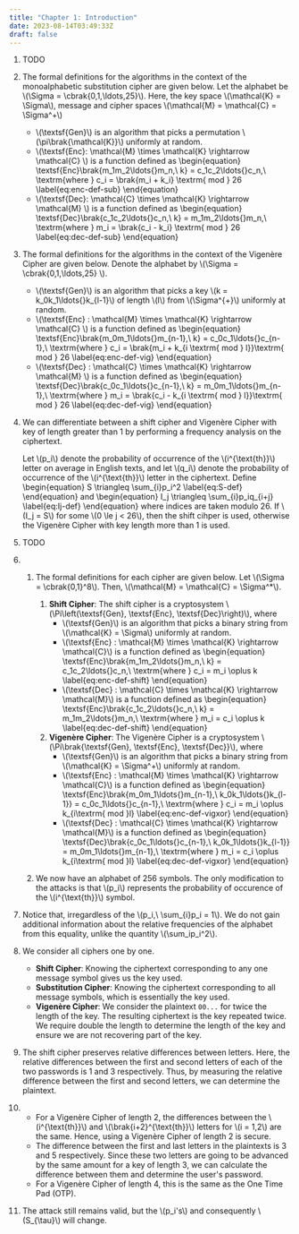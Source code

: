 ```yaml
---
title: "Chapter 1: Introduction"
date: 2023-08-14T03:49:33Z
draft: false
---
```


1. TODO

2. The formal definitions for the algorithms in the context of the monoalphabetic substitution cipher are given below. Let the alphabet be \\(\Sigma = \cbrak{0,1,\ldots,25}\\). Here, the key space \\(\mathcal{K} = \Sigma\\), message and cipher spaces \\(\mathcal{M} = \mathcal{C} = \Sigma^+\\)
    - \\(\textsf{Gen}\\) is an algorithm that picks a permutation \\(\pi\brak{\mathcal{K}}\\) uniformly at random.
    - \\(\textsf{Enc}: \mathcal{M} \times \mathcal{K} \rightarrow \mathcal{C} \\) is a function defined as
    \begin{equation}
        \textsf{Enc}\brak{m\_1m\_2\ldots{}m\_n,\ k} = c\_1c\_2\ldots{}c\_n,\ \textrm{where } c\_i = \brak{m\_i + k\_i} \textrm{ mod } 26
    \label{eq:enc-def-sub}
    \end{equation}
    - \\(\textsf{Dec}: \mathcal{C} \times \mathcal{K} \rightarrow \mathcal{M} \\) is a function defined as
    \begin{equation}
        \textsf{Dec}\brak{c\_1c\_2\ldots{}c\_n,\ k} = m\_1m\_2\ldots{}m\_n,\ \textrm{where } m\_i = \brak{c\_i - k\_i} \textrm{ mod } 26
    \label{eq:dec-def-sub}
    \end{equation}
    
3. The formal definitions for the algorithms in the context of the Vigen&#232;re Cipher are given below. Denote the alphabet by \\(\Sigma = \cbrak{0,1,\ldots,25} \\).
    - \\(\textsf{Gen}\\) is an algorithm that picks a key \\(k = k\_0k\_1\ldots{}k\_{l-1}\\) of length \\(l\\) from \\(\Sigma^{+}\\) uniformly at random.
    - \\(\textsf{Enc} : \mathcal{M} \times \mathcal{K} \rightarrow \mathcal{C} \\) is a function defined as
    \begin{equation}
        \textsf{Enc}\brak{m\_0m\_1\ldots{}m\_{n-1},\ k} = c\_0c\_1\ldots{}c\_{n-1},\ \textrm{where } c\_i = \brak{m\_i + k\_{i \textrm{ mod } l}}\textrm{ mod } 26
        \label{eq:enc-def-vig}
    \end{equation}
    - \\(\textsf{Dec} : \mathcal{C} \times \mathcal{K} \rightarrow \mathcal{M} \\) is a function defined as
    \begin{equation}
        \textsf{Dec}\brak{c\_0c\_1\ldots{}c\_{n-1},\ k} = m\_0m\_1\ldots{}m\_{n-1},\ \textrm{where } m\_i = \brak{c\_i - k\_{i \textrm{ mod } l}}\textrm{ mod } 26
        \label{eq:dec-def-vig}
    \end{equation}

4. We can differentiate between a shift cipher and Vigen&#232;re Cipher with key of length greater than 1 by performing a frequency analysis on the ciphertext.

    Let \\(p_i\\) denote the probability of occurrence of the \\(i^{\text{th}}\\) letter on average in English texts, and let \\(q_i\\) denote the probability of occurrence of the \\(i^{\text{th}}\\) letter in the ciphertext. Define
    \begin{equation}
        S \triangleq \sum\_{i}p\_i^2
        \label{eq:S-def}
    \end{equation}
    and
    \begin{equation}
        I\_j \triangleq \sum_{i}p\_iq\_{i+j}
        \label{eq:Ij-def}
    \end{equation}
    where indices are taken modulo 26. If \\(I\_j = S\\) for some \\(0 \le j < 26\\), then the shift cihper is used, otherwise the Vigen&#232;re Cipher with key length more than 1 is used.

5. TODO

6. 
    1. The formal definitions for each cipher are given below. Let \\(\Sigma = \cbrak{0,1}^8\\). Then, \\(\mathcal{M} = \mathcal{C} = \Sigma^*\\).
        1. **Shift Cipher**: The shift cipher is a cryptosystem \\(\Pi\left(\textsf{Gen}, \textsf{Enc}, \textsf{Dec}\right)\\), where
            - \\(\textsf{Gen}\\) is an algorithm that picks a binary string from \\(\mathcal{K} = \Sigma\\) uniformly at random.
            - \\(\textsf{Enc} : \mathcal{M} \times \mathcal{K} \rightarrow \mathcal{C}\\) is a function defined as
            \begin{equation}
            \textsf{Enc}\brak{m\_1m\_2\ldots{}m\_n,\ k} = c\_1c\_2\ldots{}c\_n,\ \textrm{where } c\_i = m\_i \oplus k
            \label{eq:enc-def-shift}
            \end{equation}
            - \\(\textsf{Dec} : \mathcal{C} \times \mathcal{K} \rightarrow \mathcal{M}\\) is a function defined as
            \begin{equation}
            \textsf{Enc}\brak{c\_1c\_2\ldots{}c\_n,\ k} = m\_1m\_2\ldots{}m\_n,\ \textrm{where } m\_i = c\_i \oplus k
            \label{eq:dec-def-shift}
            \end{equation}
        2. **Vigen&#232;re Cipher**: The Vigen&#232;re Cipher is a cryptosystem \\(\Pi\brak{\textsf{Gen}, \textsf{Enc}, \textsf{Dec}}\\), where
            - \\(\textsf{Gen}\\) is an algorithm that picks a binary string from \\(\mathcal{K} = \Sigma^+\\) uniformly at random.
            - \\(\textsf{Enc} : \mathcal{M} \times \mathcal{K} \rightarrow \mathcal{C}\\) is a function defined as
            \begin{equation}
            \textsf{Enc}\brak{m\_0m\_1\ldots{}m\_{n-1},\ k\_0k\_1\ldots{}k\_{l-1}} = c\_0c\_1\ldots{}c\_{n-1},\ \textrm{where } c\_i = m\_i \oplus k\_{i\textrm{ mod }l}
            \label{eq:enc-def-vigxor}
            \end{equation}
            - \\(\textsf{Dec} : \mathcal{C} \times \mathcal{K} \rightarrow \mathcal{M}\\) is a function defined as
            \begin{equation}
            \textsf{Dec}\brak{c\_0c\_1\ldots{}c\_{n-1},\ k\_0k\_1\ldots{}k\_{l-1}} = m\_0m\_1\ldots{}m\_{n-1},\ \textrm{where } m\_i = c\_i \oplus k\_{i\textrm{ mod }l}
            \label{eq:dec-def-vigxor}
            \end{equation}
    
    2.  We now have an alphabet of 256 symbols. The only modification to the attacks is that \\(p\_i\\) represents the probability of occurence of the \\(i^{\text{th}}\\) symbol.

7. Notice that, irregardless of the \\(p\_i,\ \sum\_{i}p\_i = 1\\). We do not gain additional information about the relative frequencies of the alphabet from this equality, unlike the quantity \\(\sum\_ip\_i^2\\).

8. We consider all ciphers one by one.
    - **Shift Cipher**: Knowing the ciphertext corresponding to any one message symbol gives us the key used.
    - **Substitution Cipher**: Knowing the ciphertext corresponding to all message symbols, which is essentially the key used.
    - **Vigen&#232;re Cipher**: We consider the plaintext `00...` for twice the length of the key. The resulting ciphertext is the key repeated twice. We require double the length to determine the length of the key and ensure we are not recovering part of the key.

9. The shift cipher preserves relative differences between letters. Here, the relative differences between the first and second letters of each of the two passwords is 1 and 3 respectively. Thus, by measuring the relative difference between the first and second letters, we can determine the plaintext.

10. - For a Vigen&#232;re Cipher of length 2, the differences between the \\(i^{\text{th}}\\) and \\(\brak{i+2}^{\text{th}}\\) letters for \\(i = 1,2\\) are the same. Hence, using a Vigen&#232;re Cipher of length 2 is secure.
    - The difference between the first and last letters in the plaintexts is 3 and 5 respectively. Since these two letters are going to be advanced by the same amount for a key of length 3, we can calculate the difference between them and determine the user's password.
    - For a Vigen&#232;re Cipher of length 4, this is the same as the One Time Pad (OTP).

11. The attack still remains valid, but the \\(p\_i's\\) and consequently \\(S\_{\tau}\\) will change.
